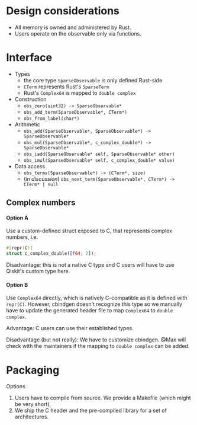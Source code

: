# Design considerations

* All memory is owned and administered by Rust.
* Users operate on the observable only via functions.

# Interface

* Types
  * the core type ``SparseObservable`` is only defined Rust-side
  * ``CTerm`` represents Rust's ``SparseTerm``
  * Rust's ``Complex64`` is mapped to ``double complex`` 
* Construction
  * ``obs_zero(uint32) -> SparseObservable*``
  * ``obs_add_term(SparseObservable*, CTerm*)``
  * ``obs_from_label(char*)``
* Arithmetic
  * ``obs_add(SparseObservable*, SparseObservable*) -> SparseObservable*``
  * ``obs_mul(SparseObservable*, c_complex_double*) -> SparseObservable*``
  * ``obs_iadd(SparseObservable* self, SparseObservable* other)``
  * ``obs_imul(SparseObservable* self, c_complex_double* value)``
* Data access
  * ``obs_terms(SparseObservable*) -> (CTerm*, size)``
  * (_in discussion_) ``obs_next_term(SparseObservable*, CTerm*) -> CTerm* | null``
 
## Complex numbers

#### Option A

Use a custom-defined struct exposed to C, that represents complex numbers, i.e.
```rust
#[repr(C)]
struct c_complex_double([f64; 2]);
```

Disadvantage: this is not a native C type and C users will have to use Qiskit's custom type here.

#### Option B

Use ``Complex64`` directly, which is natively C-compatible as it is defined with ``repr(C)``. However, cbindgen doesn't recognize this type 
so we manually have to update the generated header file to map ``Complex64`` to ``double complex``.

Advantage: C users can use their established types.

Disadvantage (but not really): We have to customize cbindgen. @Max will check with the maintainers if the mapping to ``double complex`` can be added.

# Packaging

Options
1. Users have to compile from source. We provide a Makefile (which might be very short).
2. We ship the C header and the pre-compiled library for a set of architectures.
